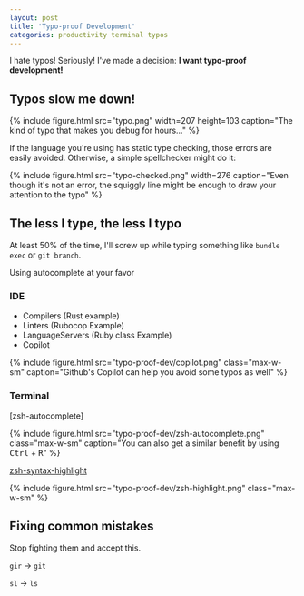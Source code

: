 ```yaml
---
layout: post
title: 'Typo-proof Development'
categories: productivity terminal typos
---
```


I hate typos! Seriously! I've made a decision: **I want typo-proof development!**

## Typos slow me down!

{%
  include figure.html
    src="typo.png"
    width=207
    height=103
    caption="The kind of typo that makes you debug for hours..."
%}

If the language you're using has static type checking, those errors are easily
avoided. Otherwise, a simple spellchecker might do it:

{%
  include figure.html
    src="typo-checked.png"
    width=276
    caption="Even though it's not an error, the squiggly line might be enough to draw your attention to the typo"
%}

## The less I type, the less I typo

At least 50% of the time, I'll screw up while typing something like `bundle exec` or `git branch`.

Using autocomplete at your favor

### IDE

- Compilers (Rust example)
- Linters (Rubocop Example)
- LanguageServers (Ruby class Example)
- Copilot

{%
  include figure.html
    src="typo-proof-dev/copilot.png"
    class="max-w-sm"
    caption="Github's Copilot can help you avoid some typos as well"
%}

### Terminal

[zsh-autocomplete]

{%
  include figure.html
  src="typo-proof-dev/zsh-autocomplete.png"
  class="max-w-sm"
  caption="You can also get a similar benefit by using <kbd>Ctrl</kbd> + <kbd>R</kbd>"
%}

[zsh-syntax-highlight](https://github.com/zsh-users/zsh-syntax-highlighting)

{% include figure.html src="typo-proof-dev/zsh-highlight.png" class="max-w-sm" %}

## Fixing common mistakes

Stop fighting them and accept this.

`gir` -> `git`

`sl` -> `ls`

[oh-my-bash]: https://github.com/ohmybash/oh-my-bash

